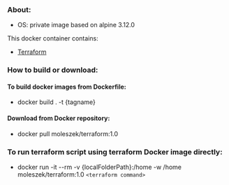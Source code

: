### About:
* OS: private image based on alpine 3.12.0

This docker container contains:
* [Terraform](https://www.terraform.io/)

### How to build or download:
#### To build docker images from Dockerfile:
* docker build . -t {tagname}

#### Download from Docker repository:
* docker pull moleszek/terraform:1.0

### To run terraform script using terraform Docker image directly:
* docker run -it --rm -v {localFolderPath}:/home -w /home moleszek/terraform:1.0 `<terraform command>`